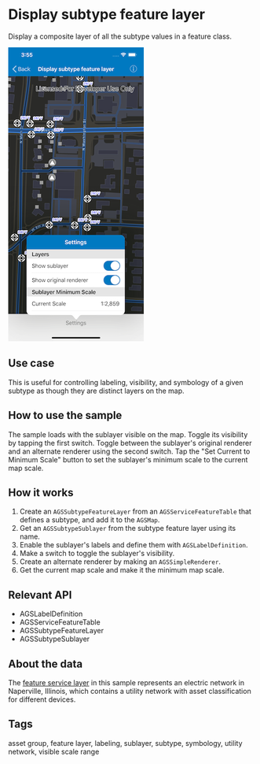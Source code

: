 # Display subtype feature layer

Display a composite layer of all the subtype values in a feature class.

![Display Subtype Feature Layer](display-subtype-feature-layer.png)

## Use case

This is useful for controlling labeling, visibility, and symbology of a given subtype as though they are distinct layers on the map.

## How to use the sample

The sample loads with the sublayer visible on the map. Toggle its visibility by tapping the first switch. Toggle between the sublayer's original renderer and an alternate renderer using the second switch. Tap the
 "Set Current to Minimum Scale" button to set the sublayer's minimum scale to the current map scale.

## How it works
1. Create an `AGSSubtypeFeatureLayer` from an `AGSServiceFeatureTable` that defines a subtype, and add it to the `AGSMap`.
2. Get an `AGSSubtypeSublayer` from the subtype feature layer using its name.
3. Enable the sublayer's labels and define them with `AGSLabelDefinition`.
4. Make a switch to toggle the sublayer's visibility.
5. Create an alternate renderer by making an `AGSSimpleRenderer`.
6. Get the current map scale and make it the minimum map scale.

## Relevant API

* AGSLabelDefinition
* AGSServiceFeatureTable
* AGSSubtypeFeatureLayer
* AGSSubtypeSublayer

## About the data

The [feature service layer](https://sampleserver7.arcgisonline.com/arcgis/rest/services/UtilityNetwork/NapervilleElectric/FeatureServer/100) in this sample represents an electric network in Naperville, Illinois, which contains a utility network with asset classification for different devices.

## Tags

asset group, feature layer, labeling, sublayer, subtype, symbology, utility network, visible scale range
